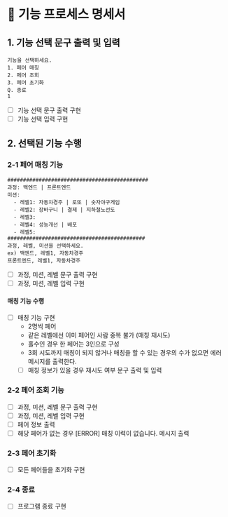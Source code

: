 # 📝 기능 프로세스 명세서 

## 1. 기능 선택 문구 출력 및 입력
```
기능을 선택하세요.
1. 페어 매칭
2. 페어 조회
3. 페어 초기화
Q. 종료
1
```
- [ ] 기능 선택 문구 출력 구현
- [ ] 기능 선택 입력 구현

## 2. 선택된 기능 수행

### 2-1 페어 매칭 기능

```
#############################################
과정: 백엔드 | 프론트엔드
미션:
  - 레벨1: 자동차경주 | 로또 | 숫자야구게임
  - 레벨2: 장바구니 | 결제 | 지하철노선도
  - 레벨3: 
  - 레벨4: 성능개선 | 배포
  - 레벨5: 
############################################
과정, 레벨, 미션을 선택하세요.
ex) 백엔드, 레벨1, 자동차경주
프론트엔드, 레벨1, 자동차경주
```
- [ ] 과정, 미션, 레벨 문구 출력 구현
- [ ] 과정, 미션, 레벨 입력 구현

#### 매칭 기능 수행
- [ ] 매칭 기능 구현
  - 2명씩 페어
  - 같은 레벨에선 이미 페어인 사람 중복 불가 (매칭 재시도)
  - 홀수인 경우 한 페어는 3인으로 구성
  - 3회 시도까지 매칭이 되지 않거나 매칭을 할 수 있는 경우의 수가 없으면 에러 메시지를 출력한다.
  - [ ] 매칭 정보가 있을 경우 재시도 여부 문구 출력 및 입력

### 2-2 페어 조회 기능
- [ ] 과정, 미션, 레벨 문구 출력 구현
- [ ] 과정, 미션, 레벨 입력 구현
- [ ] 페어 정보 출력
- [ ] 해당 페어가 없는 경우 [ERROR] 매칭 이력이 없습니다. 메시지 출력

### 2-3 페어 초기화
- [ ] 모든 페어들을 초기화 구현

### 2-4 종료
- [ ] 프로그램 종료 구현

